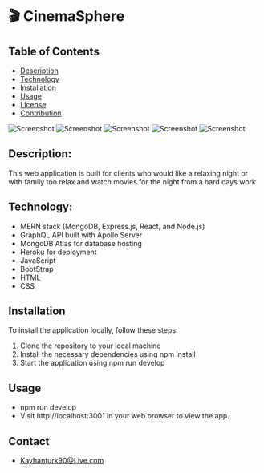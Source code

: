 # 🎬 CinemaSphere

## Table of Contents

- [Description](#description)
- [Technology](#Technology)
- [Installation](#installation)
- [Usage](#usage)
- [License](#license)
- [Contribution](#contribution)

![Screenshot]("./client/images/Cinema-Sphere-home.png")
![Screenshot]("./client/images/Cinema-Sphere-Login.png")
![Screenshot]("./client/images/Cinema-Sphere-Sign-up.png")
![Screenshot]("./client/images/Cinema-Sphere-Subscribe.png")
![Screenshot]("./client/images/Cinema-Sphere-Update.png")

## Description:

This web application is built for clients who would like a relaxing night or with family too relax
and watch movies for the night from a hard days work

## Technology:

- MERN stack (MongoDB, Express.js, React, and Node.js)
- GraphQL API built with Apollo Server
- MongoDB Atlas for database hosting
- Heroku for deployment
- JavaScript
- BootStrap
- HTML
- CSS

## Installation

To install the application locally, follow these steps:

1. Clone the repository to your local machine
2. Install the necessary dependencies using npm install
3. Start the application using npm run develop

## Usage

- npm run develop
- Visit http://localhost:3001 in your web browser to view the app.

## Contact

- Kayhanturk90@Live.com
